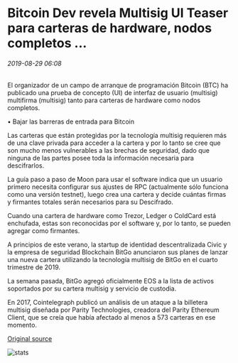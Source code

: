 # Bitcoin Dev revela Multisig UI Teaser para carteras de hardware, nodos completos ...

###### 2019-08-29 06:08

El organizador de un campo de arranque de programación Bitcoin (BTC) ha publicado una prueba de concepto (UI) de interfaz de usuario (multisig) multifirma (multisig) tanto para carteras de hardware como nodos completos.

• Bajar las barreras de entrada para Bitcoin

Las carteras que están protegidas por la tecnología multisig requieren más de una clave privada para acceder a la cartera y por lo tanto se cree que son mucho menos vulnerables a las brechas de seguridad, dado que ninguna de las partes posee toda la información necesaria para descifrarlos.

La guía paso a paso de Moon para usar el software indica que un usuario primero necesita configurar sus ajustes de RPC (actualmente sólo funciona como una versión testnet), luego crea una cartera y decide cuántas firmas y firmantes totales serán necesarios para su Descifrado.

Cuando una cartera de hardware como Trezor, Ledger o ColdCard está enchufada, estas son reconocidas por el software y, por lo tanto, se pueden agregar como firmantes.

A principios de este verano, la startup de identidad descentralizada Civic y la empresa de seguridad Blockchain BitGo anunciaron sus planes de lanzar una nueva cartera utilizando la tecnología multisig de BitGo en el cuarto trimestre de 2019.

La semana pasada, BitGo agregó oficialmente EOS a la lista de activos soportados por su cartera multisig y servicio de custodia.

En 2017, Cointelegraph publicó un análisis de un ataque a la billetera multisig diseñada por Parity Technologies, creadora del Parity Ethereum Client, que se creía que había afectado al menos a 573 carteras en ese momento.

[Original source](https://cointelegraph.com/news/bitcoin-dev-reveals-multisig-ui-teaser-for-hardware-wallets-full-nodes)

![stats](https://c.statcounter.com/11760860/0/a89fa40b/1/ "stats")